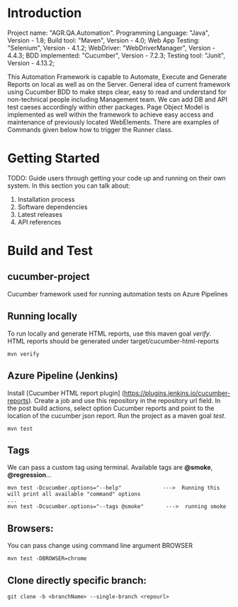 
# Introduction
Project name:           "AGR.QA.Automation".
Programming Language:   "Java",             Version - 1.8;
Build tool:             "Maven",            Version - 4.0;
Web App Testing:        "Selenium",         Version - 4.1.2;
WebDriver:              "WebDriverManager", Version - 4.4.3;
BDD implemented:        "Cucumber",         Version - 7.2.3;
Testing tool:           "Junit",            Version - 4.13.2;

This Automation Framework is capable to Automate, Execute and Generate Reports on local as well as on the Server.
General idea of current framework using Cucumber BDD to make steps clear, easy to read and understand for non-technical
people including Management team. We can add DB and API test caeses accordingly within other packages.
Page Object Model is implemented as well within the framework to achieve easy access and maintenance of previously located WebElements.
There are examples of Commands given below how to trigger the Runner class.

# Getting Started
TODO: Guide users through getting your code up and running on their own system. In this section you can talk about:
1.	Installation process
2.	Software dependencies
3.	Latest releases
4.	API references

# Build and Test
## cucumber-project
Cucumber framework used for running automation tests on Azure Pipelines

## Running locally
To run locally and generate HTML reports, use this maven goal *verify*. HTML reports should be generated under
target/cucumber-html-reports
```
mvn verify
```

## Azure Pipeline (Jenkins)
Install [Cucumber HTML report plugin] (https://plugins.jenkins.io/cucumber-reports). Create a job and use this
repository in the repository url field. In the post build actions, select option Cucumber reports and point to the
location of the cucumber json report. Run the project as a maven goal *test*.
```
mvn test
```

## Tags
We can pass a custom tag using terminal. Available tags are **@smoke**, **@regression**...

```
mvn test -Dcucumber.options="--help"             --->  Running this will print all available "command" options
...
mvn test -Dcucumber.options="--tags @smoke"       --->  running smoke
```

## Browsers:
You can pass change using command line argument BROWSER
```
mvn test -DBROWSER=chrome

```

## Clone directly specific branch:
```
git clone -b <branchName> --single-branch <repourl>

```